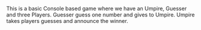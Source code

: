 This is a basic Console based game where we have an Umpire, Guesser and three Players. Guesser guess one number and gives to Umpire. Umpire takes players guesses and announce the winner. 
